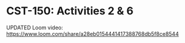 # CST-150: Activities 2 & 6
UPDATED Loom video: https://www.loom.com/share/a28eb0154441417388768db5f8ce8544